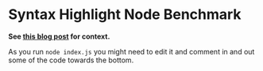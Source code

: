 # Syntax Highlight Node Benchmark

**See [this blog post](https://www.peterbe.com/plog/benchmark-compare-highlight.js-vs-prism)
for context.**

As you run `node index.js` you might need to edit it and comment in and out
some of the code towards the bottom.
